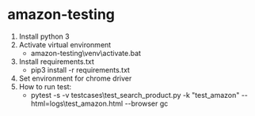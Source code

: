 # amazon-testing
1. Install python 3
2. Activate virtual environment 
    + amazon-testing\venv\activate.bat
3. Install requirements.txt
	+ pip3 install -r requirements.txt 
4. Set environment for chrome driver
5. How to run test:
    + pytest -s -v testcases\test_search_product.py -k "test_amazon" --html=logs\test_amazon.html --browser gc
